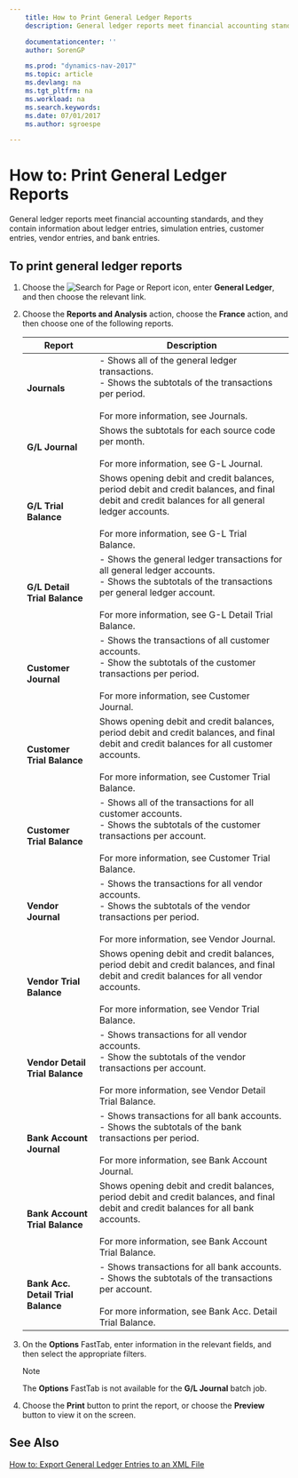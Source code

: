 ```yaml
---
    title: How to Print General Ledger Reports
    description: General ledger reports meet financial accounting standards, and they contain information about ledger entries, simulation entries, customer entries, vendor entries, and bank entries.

    documentationcenter: ''
    author: SorenGP

    ms.prod: "dynamics-nav-2017"
    ms.topic: article
    ms.devlang: na
    ms.tgt_pltfrm: na
    ms.workload: na
    ms.search.keywords:
    ms.date: 07/01/2017
    ms.author: sgroespe

---
```

# How to: Print General Ledger Reports
General ledger reports meet financial accounting standards, and they contain information about ledger entries, simulation entries, customer entries, vendor entries, and bank entries.  

## To print general ledger reports  

1.  Choose the ![Search for Page or Report](../../media/ui-search/search_small.png "Search for Page or Report icon") icon, enter **General Ledger**, and then choose the relevant link.  
2.  Choose the **Reports and Analysis** action, choose the **France** action, and then choose one of the following reports.  

    |Report|Description|  
    |------------|---------------------------------------|  
    |**Journals**|-   Shows all of the general ledger transactions.<br />-   Shows the subtotals of the transactions per period.<br /><br /> For more information, see Journals.|  
    |**G/L Journal**|Shows the subtotals for each source code per month.<br /><br /> For more information, see G-L Journal.|  
    |**G/L Trial Balance**|Shows opening debit and credit balances, period debit and credit balances, and final debit and credit balances for all general ledger accounts.<br /><br /> For more information, see G-L Trial Balance.|  
    |**G/L Detail Trial Balance**|-   Shows the general ledger transactions for all general ledger accounts.<br />-   Shows the subtotals of the transactions per general ledger account.<br /><br /> For more information, see G-L Detail Trial Balance.|  
    |**Customer Journal**|-   Shows the transactions of all customer accounts.<br />-   Show the subtotals of the customer transactions per period.<br /><br /> For more information, see Customer Journal.|  
    |**Customer Trial Balance**|Shows opening debit and credit balances, period debit and credit balances, and final debit and credit balances for all customer accounts.<br /><br /> For more information, see Customer Trial Balance.|  
    |**Customer Trial Balance**|-   Shows all of the transactions for all customer accounts.<br />-   Shows the subtotals of the customer transactions per account.<br /><br /> For more information, see Customer Trial Balance.|  
    |**Vendor Journal**|-   Shows the transactions for all vendor accounts.<br />-   Shows the subtotals of the vendor transactions per period.<br /><br /> For more information, see Vendor Journal.|  
    |**Vendor Trial Balance**|Shows opening debit and credit balances, period debit and credit balances, and final debit and credit balances for all vendor accounts.<br /><br /> For more information, see Vendor Trial Balance.|  
    |**Vendor Detail Trial Balance**|-   Shows transactions for all vendor accounts.<br />-   Show the subtotals of the vendor transactions per account.<br /><br /> For more information, see Vendor Detail Trial Balance.|  
    |**Bank Account Journal**|-   Shows transactions for all bank accounts.<br />-   Shows the subtotals of the bank transactions per period.<br /><br /> For more information, see Bank Account Journal.|  
    |**Bank Account Trial Balance**|Shows opening debit and credit balances, period debit and credit balances, and final debit and credit balances for all bank accounts.<br /><br /> For more information, see Bank Account Trial Balance.|  
    |**Bank Acc. Detail Trial Balance**|-   Shows transactions for all bank accounts.<br />-   Shows the subtotals of the transactions per account.<br /><br /> For more information, see Bank Acc. Detail Trial Balance.|  

3.  On the **Options** FastTab, enter information in the relevant fields, and then select the appropriate filters.  

    > [!NOTE]  
    >  The **Options** FastTab is not available for the **G/L Journal** batch job.  

4.  Choose the **Print** button to print the report, or choose the **Preview** button to view it on the screen.  

## See Also  
 [How to: Export General Ledger Entries to an XML File](how-to-export-general-ledger-entries-to-an-xml-file.md)

